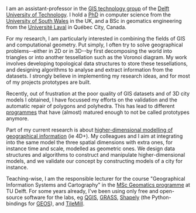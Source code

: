 I am an assistant-professor in the [GIS technology group](http://www.gdmc.nl) of the [Delft University of Technology](http://www.tudelft.nl). I hold a [PhD](#phdthesis) in computer science from the [University of South Wales](http://www.southwales.ac.uk) in the UK, and a BSc in geomatics engineering from the [Université Laval](http://www.ulaval.ca) in Québec City, Canada.

For my research, I am particularly interested in combining the fields of GIS and computational geometry. Put simply, I often try to solve geographical problems--either in 2D or in 3D--by first decomposing the world into triangles or into another tessellation such as the Voronoi diagram. My work involves developing topological data structures to store these tessellations, and designing algorithms to analyse and extract information from the datasets. I strongly believe in implementing my research ideas, and for most of my projects prototypes are built. 

Recently, out of frustration at the poor quality of GIS datasets and of 3D city models I obtained, I have focussed my efforts on the validation and the automatic repair of polygons and polyhedra. This has lead to different [programmes](#code) that have (almost) matured enough to not be called prototypes anymore. 

Part of my current research is about [higher-dimensional modelling of geographical information](http://www.geo5d.nl) (ie 4D+). My colleagues and I aim at integrating into the same model the three spatial dimensions with extra ones, for instance time and scale, modelled as geometric ones. We design data structures and algorithms to construct and manipulate higher-dimensional models, and we validate our concept by constructing models of a city for instance.

Teaching-wise, I am the responsible lecturer for the course "Geographical Information Systems and Cartography" in the [MSc Geomatics programme](http://geomatics.tudelft.nl) at TU Delft. For some years already, I've been using only free and open-source software for the labs, eg [QGIS](http://www.qgis.org/), [GRASS](http://grass.osgeo.org/), [Shapely](https://github.com/sgillies/shapely) (the Python-bindings for [GEOS](http://trac.osgeo.org/geos/)), and [TileMill](http://www.mapbox.com/tilemill/).
